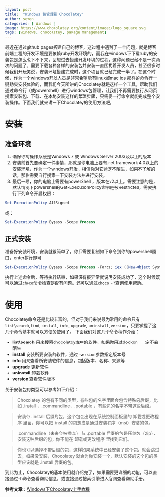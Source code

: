 ```yaml
---
layout: post
title:  "Windows 包管理器 Chocolatey"
author: seven
categories: [ Windows ]
image: https://www.chocolatey.org/content/images/logo_square.svg
tags: [windows, chocolatey, pakage management]
---
```


最近在通过github pages搭建自己的博客，这过程中遇到了一个问题，就是博客前端工程的开发环境是要依赖ruby开发环境的，而我在windows下下载ruby的安装包是怎么也下不下来，回想过去搭建开发环境的过程，这种问题已经不是一次两次的问题了，需要下载各种各样的安装包并安装一直困扰着开发人员，甚至很多时候我们开玩笑说，安装环境搭建完成时，这个项目就已经完成一半了。在这个时候，作为一个windows开发人员是非常希望能有linux或mac ios 那样的命令行一键劲爽安装体验的，而我们今天所讲的Chocolatey就是这样一个工具，帮助我们通过命令行（或powershell）进行windows包管理，让我们不再需要执行从网页搜索安装包、下载、在本地安装这样的繁琐步骤，只需要一行命令就能完成整个安装操作。下面我们就来讲一下Chocolatey的使用方法吧。
# 安装
## 准备环境
1. 确保你的操作系统是Windows 7 或 Windows Server 2003及以上的版本 
2. 安装前首先要确定一件事情，那就是你电脑上要有.net framework 4.0以上的安装环境，作为一个windows开发，相信你对它肯定不陌生，如果不了解的话，那你需要自行搜索一下安装方法并进行安装。
3. 最后一项，你的电脑上需要有powerShell ，版本在v2以上。需要注意的是， 默认情况下powershell的Get-ExecutionPolicy命令是被Restricted，需要执行下列命令开启权限：
```powershell
Set-ExecutionPolicy AllSigned
```
或：
```powershell
Set-ExecutionPolicy Bypass -Scope Process
```

## 正式安装
准备好安装环境，安装就很简单了，你只需要复制如下命令到你的powershell窗口，enter执行即可
```powershell
Set-ExecutionPolicy Bypass -Scope Process -Force; iex ((New-Object System.Net.WebClient).DownloadString('https://chocolatey.org/install.ps1'))
```
执行上述命令后，等待执行结束，如果没有报异常就说明安装成功了，这个时候既可以通过`choco`命令检查是否有问题。还可以通过`choco -?`查询使用帮助。
# 使用
Chocolatey命令还是比较丰富的，但对于我们来说最为常用的命令只有`list\search`,`find`, `install`, `info`, `upgrade`, `uninstall`, `version`，只要掌握了这几个命令基本就可以方便的使用了。 下面我们对这几个命令稍作介绍：
- **list\search**    用来搜索chocolatey库中的软件，如果你用过docker，一定不会陌生
- **install**   安装所要安装的软件，通过`-version`参数指定版本号
- **info**   用来查看所安装软件的信息，包括版本、名称、来源等
- **upgrade** 更新软件
- **uninstall**  卸载软件
- **version** 查看软件版本

关于安装包的类型可以参考如下介绍：
> Chocolatey 的包有不同的类型，有些包的名字里面会包含特殊的后缀，比如 .install ，.commandline，.portable ，有些包的名字不带这些后缀。

>安装带 .install 后缀的包，这个包会出现在系统控制面板里的 卸载或更改程序 里面，你可以把 .install 的包想成是通过安装程序（msi）安装的包。

>.commandline（未来会被抛弃） 与 .portable 后缀的包是压缩包（zip），安装这种后缀的包，你不能在 卸载或更改程序 里找到它们。

>你也可以选择不带后缀的包，这样如果系统中已经安装了这个包，就会跳过去，如果没安装，Chocolatey 就会为你安装一个，默认安装的这个包的类型应该就是 .install 后缀的包。

到此为止，Chocolatey的基本使用就介绍完了，如果需要更详细的功能，可以直接通过-h命令查看帮助信息，或直接通过搜索引擎进入官网查看帮助手册。

**参考文章**：[Windows下Chocolatey上手教程][上手教程]

[上手教程]:https://www.jianshu.com/p/5325decea0d2
